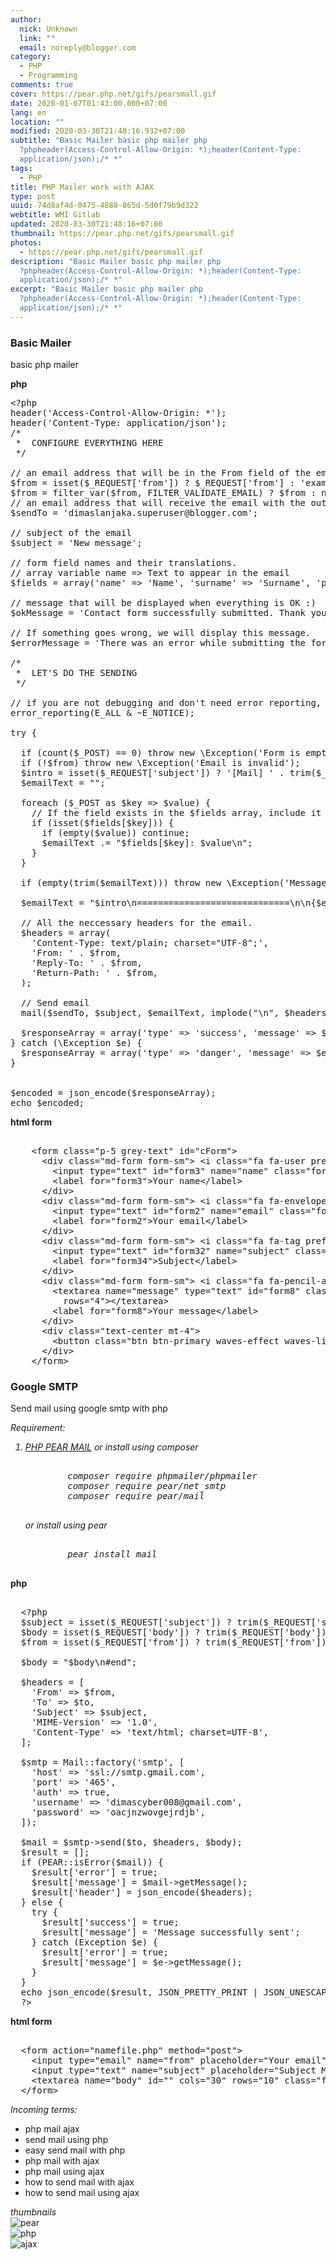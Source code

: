 ```yaml
---
author:
  nick: Unknown
  link: ""
  email: noreply@blogger.com
category:
  - PHP
  - Programming
comments: true
cover: https://pear.php.net/gifs/pearsmall.gif
date: 2020-01-07T01:43:00.000+07:00
lang: en
location: ""
modified: 2020-03-30T21:48:16.932+07:00
subtitle: "Basic Mailer basic php mailer php
  ?phpheader(Access-Control-Allow-Origin: *);header(Content-Type:
  application/json);/* *"
tags:
  - PHP
title: PHP Mailer work with AJAX
type: post
uuid: 74d8af4d-0475-4888-865d-5d0f79b9d322
webtitle: WMI Gitlab
updated: 2020-03-30T21:48:16+07:00
thumbnail: https://pear.php.net/gifs/pearsmall.gif
photos:
  - https://pear.php.net/gifs/pearsmall.gif
description: "Basic Mailer basic php mailer php
  ?phpheader(Access-Control-Allow-Origin: *);header(Content-Type:
  application/json);/* *"
excerpt: "Basic Mailer basic php mailer php
  ?phpheader(Access-Control-Allow-Origin: *);header(Content-Type:
  application/json);/* *"
---
```


<div dir="ltr" style="text-align: left;" trbidi="on">  <h3>Basic Mailer</h3>  <p>basic php mailer</p>  <b>php</b>  <pre>&lt;?php<br>header('Access-Control-Allow-Origin: *');<br>header('Content-Type: application/json');<br>/*<br> *  CONFIGURE EVERYTHING HERE<br> */<br><br>// an email address that will be in the From field of the email.<br>$from = isset($_REQUEST['from']) ? $_REQUEST['from'] : 'example@mail.com';<br>$from = filter_var($from, FILTER_VALIDATE_EMAIL) ? $from : null;<br>// an email address that will receive the email with the output of the form<br>$sendTo = 'dimaslanjaka.superuser@blogger.com';<br><br>// subject of the email<br>$subject = 'New message';<br><br>// form field names and their translations.<br>// array variable name =&gt; Text to appear in the email<br>$fields = array('name' =&gt; 'Name', 'surname' =&gt; 'Surname', 'phone' =&gt; 'Phone', 'email' =&gt; 'Email', 'message' =&gt; 'Message');<br><br>// message that will be displayed when everything is OK :)<br>$okMessage = 'Contact form successfully submitted. Thank you, I will get back to you soon!';<br><br>// If something goes wrong, we will display this message.<br>$errorMessage = 'There was an error while submitting the form. Please try again later';<br><br>/*<br> *  LET'S DO THE SENDING<br> */<br><br>// if you are not debugging and don't need error reporting, turn this off by error_reporting(0);<br>error_reporting(E_ALL &amp; ~E_NOTICE);<br><br>try {<br><br>  if (count($_POST) == 0) throw new \Exception('Form is empty');<br>  if (!$from) throw new \Exception('Email is invalid');<br>  $intro = isset($_REQUEST['subject']) ? '[Mail] ' . trim($_REQUEST['subject']) : "You have a new message from {$from}";<br>  $emailText = "";<br><br>  foreach ($_POST as $key =&gt; $value) {<br>    // If the field exists in the $fields array, include it in the email<br>    if (isset($fields[$key])) {<br>      if (empty($value)) continue;<br>      $emailText .= "$fields[$key]: $value\n";<br>    }<br>  }<br><br>  if (empty(trim($emailText))) throw new \Exception('Messages Empty');<br><br>  $emailText = "$intro\n=============================\n\n{$emailText}\n=============================\n";<br><br>  // All the neccessary headers for the email.<br>  $headers = array(<br>    'Content-Type: text/plain; charset="UTF-8";',<br>    'From: ' . $from,<br>    'Reply-To: ' . $from,<br>    'Return-Path: ' . $from,<br>  );<br><br>  // Send email<br>  mail($sendTo, $subject, $emailText, implode("\n", $headers));<br><br>  $responseArray = array('type' =&gt; 'success', 'message' =&gt; $okMessage);<br>} catch (\Exception $e) {<br>  $responseArray = array('type' =&gt; 'danger', 'message' =&gt; $errorMessage . '. ' . $e-&gt;getMessage());<br>}<br><br><br>$encoded = json_encode($responseArray);<br>echo $encoded;<br></pre>  <b>html form</b>  <pre><br>    &lt;form class="p-5 grey-text" id="cForm"&gt;<br>      &lt;div class="md-form form-sm"&gt; &lt;i class="fa fa-user prefix"&gt;&lt;/i&gt;<br>        &lt;input type="text" id="form3" name="name" class="form-control form-control-sm"&gt;<br>        &lt;label for="form3"&gt;Your name&lt;/label&gt;<br>      &lt;/div&gt;<br>      &lt;div class="md-form form-sm"&gt; &lt;i class="fa fa-envelope prefix"&gt;&lt;/i&gt;<br>        &lt;input type="text" id="form2" name="email" class="form-control form-control-sm"&gt;<br>        &lt;label for="form2"&gt;Your email&lt;/label&gt;<br>      &lt;/div&gt;<br>      &lt;div class="md-form form-sm"&gt; &lt;i class="fa fa-tag prefix"&gt;&lt;/i&gt;<br>        &lt;input type="text" id="form32" name="subject" class="form-control form-control-sm"&gt;<br>        &lt;label for="form34"&gt;Subject&lt;/label&gt;<br>      &lt;/div&gt;<br>      &lt;div class="md-form form-sm"&gt; &lt;i class="fa fa-pencil-alt prefix"&gt;&lt;/i&gt;<br>        &lt;textarea name="message" type="text" id="form8" class="md-textarea form-control form-control-sm"<br>          rows="4"&gt;&lt;/textarea&gt;<br>        &lt;label for="form8"&gt;Your message&lt;/label&gt;<br>      &lt;/div&gt;<br>      &lt;div class="text-center mt-4"&gt;<br>        &lt;button class="btn btn-primary waves-effect waves-light"&gt;Send &lt;i class="fa fa-paper-plane ml-1"&gt;&lt;/i&gt;&lt;/button&gt;<br>      &lt;/div&gt;<br>    &lt;/form&gt;<br></pre>   <h3>Google SMTP</h3>  <p>Send mail using google smtp with php</p>  <i>Requirement:     <ol>      <li>        <a href="https://pear.php.net/package/Mail/" rel="noopener noreferer nofollow">PHP PEAR MAIL</a>        or install using composer         <pre><br>        composer require phpmailer/phpmailer<br>        composer require pear/net_smtp<br>        composer require pear/mail<br>        </pre>        or install using pear         <pre><br>        pear install mail<br>        </pre>      </li>    </ol>  </i>  <b>php</b>  <pre><br>  &lt;?php<br>  $subject = isset($_REQUEST['subject']) ? trim($_REQUEST['subject']) : 'Subject Mail';<br>  $body = isset($_REQUEST['body']) ? trim($_REQUEST['body']) : 'Body Mail';<br>  $from = isset($_REQUEST['from']) ? trim($_REQUEST['from']) : 'dimascyber008@gmail.com';<br><br>  $body = "$body\n#end";<br><br>  $headers = [<br>    'From' =&gt; $from,<br>    'To' =&gt; $to,<br>    'Subject' =&gt; $subject,<br>    'MIME-Version' =&gt; '1.0',<br>    'Content-Type' =&gt; 'text/html; charset=UTF-8',<br>  ];<br><br>  $smtp = Mail::factory('smtp', [<br>    'host' =&gt; 'ssl://smtp.gmail.com',<br>    'port' =&gt; '465',<br>    'auth' =&gt; true,<br>    'username' =&gt; 'dimascyber008@gmail.com',<br>    'password' =&gt; 'oacjnzwovgejrdjb',<br>  ]);<br><br>  $mail = $smtp-&gt;send($to, $headers, $body);<br>  $result = [];<br>  if (PEAR::isError($mail)) {<br>    $result['error'] = true;<br>    $result['message'] = $mail-&gt;getMessage();<br>    $result['header'] = json_encode($headers);<br>  } else {<br>    try {<br>      $result['success'] = true;<br>      $result['message'] = 'Message successfully sent';<br>    } catch (Exception $e) {<br>      $result['error'] = true;<br>      $result['message'] = $e-&gt;getMessage();<br>    }<br>  }<br>  echo json_encode($result, JSON_PRETTY_PRINT | JSON_UNESCAPED_SLASHES | JSON_UNESCAPED_UNICODE);<br>  ?&gt;<br></pre>  <b>html form</b>  <pre><br>  &lt;form action="namefile.php" method="post"&gt;<br>    &lt;input type="email" name="from" placeholder="Your email" class="form-control"&gt;<br>    &lt;input type="text" name="subject" placeholder="Subject Mail" class="form-control"&gt;<br>    &lt;textarea name="body" id="" cols="30" rows="10" class="form-control" placeholder="your messages"&gt;&lt;/textarea&gt;<br>  &lt;/form&gt;<br></pre>  <div>    <i>Incoming terms:</i>    <ul>      <li>php mail ajax</li>      <li>send mail using php</li>      <li>easy send mail with php</li>      <li>php mail with ajax</li>      <li>php mail using ajax</li>      <li>how to send mail with ajax</li>      <li>how to send mail using ajax</li>    </ul>    <i>thumbnails</i>    <div class="row">      <div class="col-md-3">        <img src="https://pear.php.net/gifs/pearsmall.gif" alt="pear">      </div>      <div class="col-md-3">        <img src="https://www.php.net/images/logos/new-php-logo.svg" alt="php">      </div>      <div class="col-md-3">        <img src="https://miro.medium.com/max/4000/1*v3b022s2UAyhVAFLUtzhJg.png" alt="ajax">      </div>    </div>  </div></div>